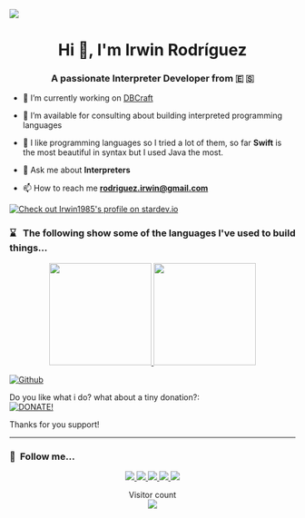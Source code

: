 ![](https://media.giphy.com/media/XGqDsE3owV0RO/giphy.gif)

<h1 align="center">Hi 👋, I'm Irwin Rodríguez</a></h1>
<h3 align="center">A passionate Interpreter Developer from &#x1F1EA; &#x1F1F8;</h3>

- 🔭 I’m currently working on [DBCraft](https://github.com/Irwin1985/DBCraft)

- 🤝 I’m available for consulting about building interpreted programming languages

- 🌱 I like programming languages so I tried a lot of them, so far **Swift** is the most beautiful in syntax but I used Java the most.

- 💬 Ask me about **Interpreters** 

- 📫 How to reach me **rodriguez.irwin@gmail.com**

[![Check out Irwin1985's profile on stardev.io](https://stardev.io/developers/Irwin1985/badge/languages/global.svg)](https://stardev.io/developers/Irwin1985)

### ⌛️ &nbsp; The following show some of the languages I've used to build things...
<p align="center">
    <a href="https://github.com/irwin1985">
        <img height="180em" src="https://github-readme-stats-eight-theta.vercel.app/api?username=irwin1985&show_icons=true&theme=algolia&include_all_commits=true&count_private=true" />
        <img height="180em" src="https://github-readme-stats-eight-theta.vercel.app/api/top-langs/?username=irwin1985&layout=compact&langs_count=8&theme=algolia" />
    </a>
</p>

[![Github](https://img.shields.io/github/followers/Irwin1985?label=Follow&style=social)](https://github.com/Irwin1985)

Do you like what i do? what about a tiny donation?:   
[![DONATE!](http://www.pngall.com/wp-content/uploads/2016/05/PayPal-Donate-Button-PNG-File-180x100.png)](https://www.paypal.com/donate/?hosted_button_id=LXQYXFP77AD2G) 

Thanks for you support!

<hr>

###  🧲 &nbsp;Follow me... 
<p align="center">
    <a href="https://youtube.com/IrwinRodriguez">
        <img src="https://img.shields.io/badge/Youtube-Channel-red" />
    </a>
    <a href="mailto:rodriguez.irwin@gmail.com">
        <img src="https://img.shields.io/badge/Gmail-Contact-yellowgreen" />
    </a>
    <a href="https://twitter.com/irwin_rg">
        <img src="https://img.shields.io/badge/Twitter-irwin__rg-blue" />
    </a>
    <a href="https://instagram.com/irwinrdz85">
        <img src="https://img.shields.io/badge/Instagram-irwinrdz85-red" />
    </a>
    <a href="https://www.linkedin.com/in/irwin1985/">
        <img src="https://img.shields.io/badge/LinkedIn-irwin1985-orange" />
    </a>
</p>

<p align="center"> 
  Visitor count<br>
  <img src="https://profile-counter.glitch.me/Irwin1985/count.svg" />
</p>
